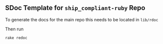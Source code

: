 ## SDoc Template for `ship_compliant-ruby` Repo

To generate the docs for the main repo this needs to be located in `lib/rdoc`

Then run

```bash
rake redoc
```
